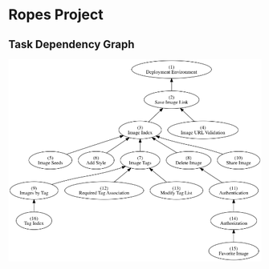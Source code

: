 # Ropes Project

## Task Dependency Graph

[![Dependencies](https://raw.githubusercontent.com/AppFolioOnboarding/tasks/master/dependencies.png)](https://github.com/AppFolioOnboarding/tasks)
